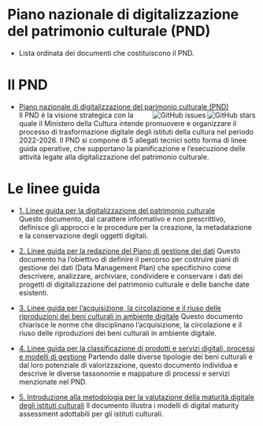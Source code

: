 # Piano nazionale di digitalizzazione del patrimonio culturale (PND)

- Lista ordinata dei documenti che costituiscono il PND.

# Il PND

- [Piano nazionale di digitalizzazione del parimonio culturale (PND)](https://github.com/italia/ICDP-PND-docs) <img align="right" src="https://img.shields.io/github/stars/italia/ICDP-PND-docs?label=%E2%AD%90%EF%B8%8F&logo=github" alt="GitHub stars">
  <img align="right" src="https://img.shields.io/github/issues/italia/ICDP-PND-docs" alt="GitHub issues">\
    Il PND è la visione strategica con la quale il Ministero della Cultura intende promuovere e organizzare il processo di trasformazione digitale degli istituti della cultura nel periodo 2022-2026.  Il PND si compone di 5 allegati tecnici sotto forma di linee guida operative, che supportano la pianificazione e l’esecuzione delle attività legate alla digitalizzazione del patrimonio culturale.

# Le linee guida
    
- [1. Linee guida per la digitalizzazione del patrimonio culturale](https://github.com/italia/ICDP-PND-digitalizzazione-docs)  
    Questo documento, dal carattere informativo e non prescrittivo, definisce gli approcci e le procedure per la creazione, la metadatazione e la conservazione degli oggetti digitali.

- [2. Linee guida per la redazione del Piano di gestione dei dati](https://github.com/italia/ICDP-PND-dmp-docs)
    Questo documento ha l’obiettivo di definire il percorso per costruire piani di gestione dei dati (Data Management Plan) che specifichino come descrivere, analizzare, archiviare, condividere e conservare i dati dei progetti di digitalizzazione del patrimonio culturale e delle banche date esistenti.

- [3. Linee guida per l’acquisizione, la circolazione e il riuso delle riproduzioni dei beni culturali in ambiente digitale](https://github.com/italia/ICDP-PND-circolazione-riuso-docs)
    Questo documento chiarisce le norme che disciplinano l’acquisizione, la circolazione e il riuso delle riproduzioni dei beni culturali in ambiente digitale.

- [4. Linee guida per la classificazione di prodotti e servizi digitali, processi e modelli di gestione](https://github.com/italia/ICDP-PND-servizi-docs)
    Partendo dalle diverse tipologie dei beni culturali e dal loro potenziale di valorizzazione, questo documento individua e descrive le diverse tassonomie e mappature di processi e servizi menzionate nel PND.

- [5. Introduzione alla metodologia per la valutazione della maturità digitale degli istituti culturali](https://github.com/italia/ICDP-PND-maturita-docs)
    Il documento illustra i modelli di digital maturity assessment adottabili per gli istituti culturali.